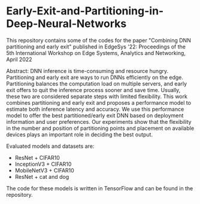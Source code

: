 # Early-Exit-and-Partitioning-in-Deep-Neural-Networks
This repository contains some of the codes for the paper "Combining DNN partitioning and early exit" published in EdgeSys '22: Proceedings of the 5th International Workshop on Edge Systems, Analytics and Networking, April 2022

Abstract:
DNN inference is time-consuming and resource hungry. Partitioning and early exit are ways to run DNNs efficiently on the edge. Partitioning balances the computation load on multiple servers, and early exit offers to quit the inference process sooner and save time. Usually, these two are considered separate steps with limited flexibility. This work combines partitioning and early exit and proposes a performance model to estimate both inference latency and accuracy. We use this performance model to offer the best partitioned/early exit DNN based on deployment information and user preferences. Our experiments show that the flexibility in the number and position of partitioning points and placement on available devices plays an important role in deciding the best output.

Evaluated models and datasets are:
- ResNet + CIFAR10
- InceptionV3 + CIFAR10
- MobileNetV3 + CIFAR10
- ResNet + cat and dog

The code for these models is written in TensorFlow and can be found in the repository.
